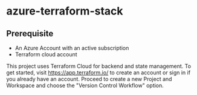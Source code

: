 # azure-terraform-stack
## Prerequisite
- An Azure Account with an active subscription
- Terraform cloud account

This project uses Terraform Cloud for backend and state management. To get started, visit https://app.terraform.io/ to create an account or sign in if you already have an account. Proceed to create a new Project and Workspace and choose the "Version Control Workflow" option.